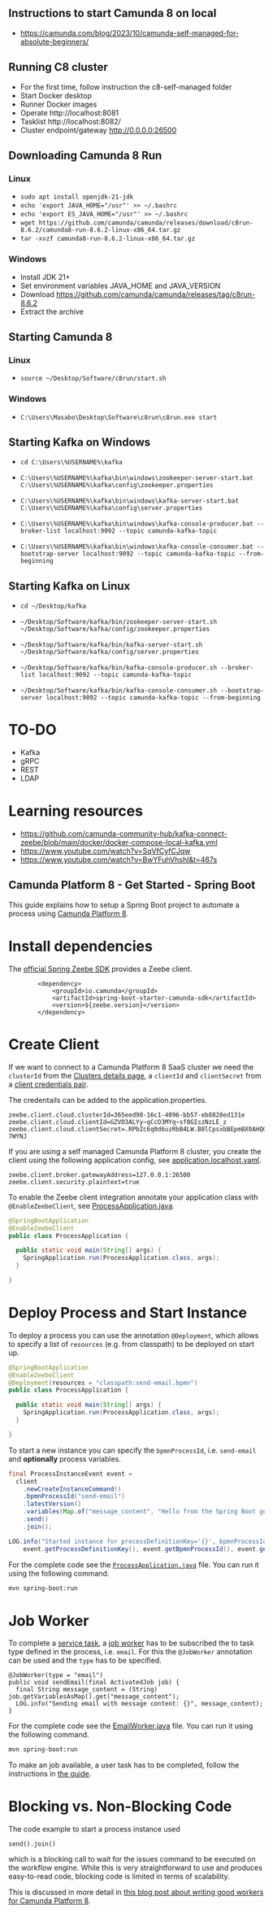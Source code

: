 ## Instructions to start Camunda 8 on local
- https://camunda.com/blog/2023/10/camunda-self-managed-for-absolute-beginners/

## Running C8 cluster
- For the first time, follow instruction the c8-self-managed folder
- Start Docker desktop
- Runner Docker images
- Operate http://localhost:8081
- Tasklist http://localhost:8082/
- Cluster endpoint/gateway http://0.0.0.0:26500

## Downloading Camunda 8 Run
### Linux
- `sudo apt install openjdk-21-jdk`  
- `echo 'export JAVA_HOME="/usr"' >> ~/.bashrc`
- `echo 'export ES_JAVA_HOME="/usr"' >> ~/.bashrc`  
- `wget https://github.com/camunda/camunda/releases/download/c8run-8.6.2/camunda8-run-8.6.2-linux-x86_64.tar.gz`
- `tar -xvzf camunda8-run-8.6.2-linux-x86_64.tar.gz`

### Windows
- Install JDK 21+
- Set environment variables JAVA_HOME and JAVA_VERSION
- Download https://github.com/camunda/camunda/releases/tag/c8run-8.6.2
- Extract the archive

## Starting Camunda 8
### Linux
- `source ~/Desktop/Software/c8run/start.sh`

### Windows
- `C:\Users\Masabo\Desktop\Software\c8run\c8run.exe start`

## Starting Kafka on Windows
- `cd C:\Users\%USERNAME%\kafka`
- `C:\Users\%USERNAME%\kafka\bin\windows\zookeeper-server-start.bat C:\Users\%USERNAME%\kafka\config\zookeeper.properties`
- `C:\Users\%USERNAME%\kafka\bin\windows\kafka-server-start.bat C:\Users\%USERNAME%\kafka\config\server.properties`

- `C:\Users\%USERNAME%\kafka\bin\windows\kafka-console-producer.bat --broker-list localhost:9092 --topic camunda-kafka-topic`
- `C:\Users\%USERNAME%\kafka\bin\windows\kafka-console-consumer.bat --bootstrap-server localhost:9092 --topic camunda-kafka-topic --from-beginning`  

## Starting Kafka on Linux
- `cd ~/Desktop/kafka`
- `~/Desktop/Software/kafka/bin/zookeeper-server-start.sh ~/Desktop/Software/kafka/config/zookeeper.properties`
- `~/Desktop/Software/kafka/bin/kafka-server-start.sh ~/Desktop/Software/kafka/config/server.properties`

- `~/Desktop/Software/kafka/bin/kafka-console-producer.sh --broker-list localhost:9092 --topic camunda-kafka-topic`
- `~/Desktop/Software/kafka/bin/kafka-console-consumer.sh --bootstrap-server localhost:9092 --topic camunda-kafka-topic --from-beginning`

# TO-DO
- Kafka
- gRPC
- REST
- LDAP

# Learning resources
- https://github.com/camunda-community-hub/kafka-connect-zeebe/blob/main/docker/docker-compose-local-kafka.yml
- https://www.youtube.com/watch?v=SqVfCyfCJqw
- https://www.youtube.com/watch?v=BwYFuhVhshI&t=467s

## Camunda Platform 8 - Get Started - Spring Boot

This guide explains how to setup a Spring Boot project to automate a process using
[Camunda Platform 8](https://camunda.com/products/cloud/).

# Install dependencies

The [official Spring Zeebe SDK](https://docs.camunda.io/docs/next/apis-tools/spring-zeebe-sdk/getting-started/)
provides a Zeebe client.

```
		<dependency>
			<groupId>io.camunda</groupId>
			<artifactId>spring-boot-starter-camunda-sdk</artifactId>
			<version>${zeebe.version}</version>
		</dependency>
```

# Create Client

If we want to connect to a Camunda Platform 8 SaaS cluster we need the `clusterId` from the 
[Clusters details page](https://docs.camunda.io/docs/components/console/manage-clusters/create-cluster/),
a `clientId` and `clientSecret` from a [client credentials pair](https://docs.camunda.io/docs/components/console/manage-clusters/manage-api-clients/). 

The credentails can be added to the application.properties.

```properties
zeebe.client.cloud.clusterId=365eed98-16c1-4096-bb57-eb8828ed131e
zeebe.client.cloud.clientId=GZVO3ALYy~qCcD3MYq~sf0GIszNzLE_z
zeebe.client.cloud.clientSecret=.RPbZc6q0d6uzRbB4LW.B8lCpsxbBEpmBX0AHQGzINf3.KK9RkzZW1aDaZ-7WYNJ
```

If you are using a self managed Camunda Platform 8 cluster, you create the client
using the following application config, see
[application.localhost.yaml](src/main/resources/application.localhost.properties).

```properties
zeebe.client.broker.gatewayAddress=127.0.0.1:26500
zeebe.client.security.plaintext=true
```

To enable the Zeebe client integration annotate your application class with
`@EnableZeebeClient`, see
[ProcessApplication.java](src/main/java/io/camunda/getstarted/ProcessApplication.java).

```java
@SpringBootApplication
@EnableZeebeClient
public class ProcessApplication {

  public static void main(String[] args) {
    SpringApplication.run(ProcessApplication.class, args);
  }

}
```

# Deploy Process and Start Instance

To deploy a process you can use the annotation `@Deployment`, which allows
to specify a list of `resources` (e.g. from classpath) to be deployed on start up.

```java
@SpringBootApplication
@EnableZeebeClient
@Deployment(resources = "classpath:send-email.bpmn")
public class ProcessApplication {

  public static void main(String[] args) {
    SpringApplication.run(ProcessApplication.class, args);
  }

}
```

To start a new instance you can specify the `bpmnProcessId`, i.e.
`send-email` and **optionally** process variables.

```java
final ProcessInstanceEvent event =
  client
    .newCreateInstanceCommand()
    .bpmnProcessId("send-email")
    .latestVersion()
    .variables(Map.of("message_content", "Hello from the Spring Boot get started"))
    .send()
    .join();

LOG.info("Started instance for processDefinitionKey='{}', bpmnProcessId='{}', version='{}' with processInstanceKey='{}'",
	event.getProcessDefinitionKey(), event.getBpmnProcessId(), event.getVersion(), event.getProcessInstanceKey());
```

For the complete code see the
[`ProcessApplication.java`](src/main/java/io/camunda/getstarted/ProcessApplication.java) file. You can
run it using the following command.

```bash
mvn spring-boot:run
```

# Job Worker

To complete a
[service task](https://docs.camunda.io/docs/reference/bpmn-workflows/service-tasks/service-tasks/),
a [job worker](https://docs.camunda.io/docs/product-manuals/concepts/job-workers) has
to be subscribed the to task type defined in the process, i.e. `email`. For this
the `@JobWorker` annotation can be used and the `type` has to be specified.

```
@JobWorker(type = "email")
public void sendEmail(final ActivatedJob job) {
  final String message_content = (String) job.getVariablesAsMap().get("message_content");
  LOG.info("Sending email with message content: {}", message_content);
}
```

For the complete code see the
[EmailWorker.java](src/main/java/io/camunda/getstarted/EmailWorker.java) file. You can
run it using the following command.

```bash
mvn spring-boot:run
```

To make an job available, a user task has to be completed, follow the
instructions in [the guide](../README.md#complete-the-user-task).


# Blocking vs. Non-Blocking Code

The code example to start a process instance used 
```
send().join()
```
which is a blocking call to wait for the issues command to be executed on the workflow engine. 
While this is very straightforward to use and produces easy-to-read code, 
blocking code is limited in terms of scalability. 

This is discussed in more detail in [this blog post about writing good workers for Camunda Platform 8](https://blog.bernd-ruecker.com/writing-good-workers-for-camunda-cloud-61d322cad862).
